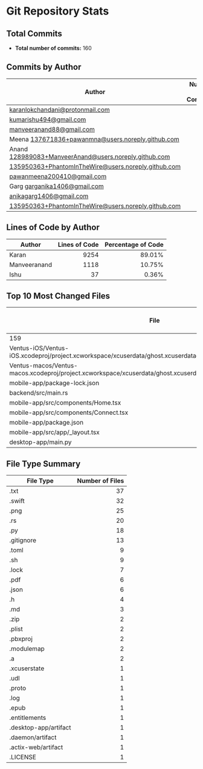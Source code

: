 
# Git Repository Stats

## Total Commits
- **Total number of commits:** 160

## Commits by Author
| Author | Number of Commits | Percentage of Commits |
|--------|-------------------:|-----------------------:|
| <karanlokchandani@protonmail.com> | 79 | 49.38% |
| <kumarishu494@gmail.com> | 35 | 21.88% |
| <manveeranand88@gmail.com> | 14 | 8.75% |
| Meena <137671836+pawanmna@users.noreply.github.com> | 11 | 6.88% |
| Anand <128989083+ManveerAnand@users.noreply.github.com> | 6 | 3.75% |
| <135950363+PhantomInTheWire@users.noreply.github.com> | 6 | 3.75% |
| <pawanmeena200410@gmail.com> | 4 | 2.50% |
| Garg <garganika1406@gmail.com> | 2 | 1.25% |
| <anikagarg1406@gmail.com> | 2 | 1.25% |
| <135950363+PhantomInTheWire@users.noreply.github.com> | 1 | 0.62% |

## Lines of Code by Author
| Author | Lines of Code | Percentage of Code |
|--------|--------------:|-------------------:|
| Karan | 9254 | 89.01% |
| Manveeranand | 1118 | 10.75% |
| Ishu | 37 | 0.36% |

## Top 10 Most Changed Files
| File | Number of Changes |
|------|-------------------:|
| 159 | 159 |
| Ventus-iOS/Ventus-iOS.xcodeproj/project.xcworkspace/xcuserdata/ghost.xcuserdatad/UserInterfaceState.xcuserstate | 17 |
| Ventus-macos/Ventus-macos.xcodeproj/project.xcworkspace/xcuserdata/ghost.xcuserdatad/UserInterfaceState.xcuserstate | 15 |
| mobile-app/package-lock.json | 14 |
| backend/src/main.rs | 12 |
| mobile-app/src/components/Home.tsx | 11 |
| mobile-app/src/components/Connect.tsx | 11 |
| mobile-app/package.json | 11 |
| mobile-app/src/app/_layout.tsx | 9 |
| desktop-app/main.py | 9 |

## File Type Summary
| File Type | Number of Files |
|-----------|----------------:|
| .txt | 37 |
| .swift | 32 |
| .png | 25 |
| .rs | 20 |
| .py | 18 |
| .gitignore | 13 |
| .toml | 9 |
| .sh | 9 |
| .lock | 7 |
| .pdf | 6 |
| .json | 6 |
| .h | 4 |
| .md | 3 |
| .zip | 2 |
| .plist | 2 |
| .pbxproj | 2 |
| .modulemap | 2 |
| .a | 2 |
| .xcuserstate | 1 |
| .udl | 1 |
| .proto | 1 |
| .log | 1 |
| .epub | 1 |
| .entitlements | 1 |
| .desktop-app/artifact | 1 |
| .daemon/artifact | 1 |
| .actix-web/artifact | 1 |
| .LICENSE | 1 |

